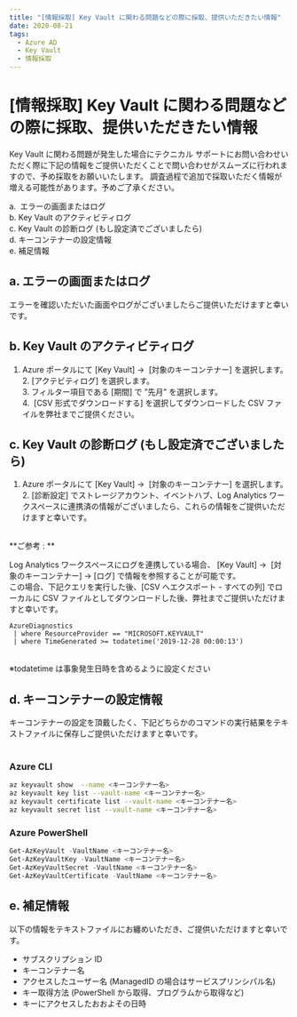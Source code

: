 ```yaml
---
title: "[情報採取] Key Vault に関わる問題などの際に採取、提供いただきたい情報"
date: 2020-08-21
tags:
  - Azure AD
  - Key Vault
  - 情報採取
---
```


# [情報採取] Key Vault に関わる問題などの際に採取、提供いただきたい情報

Key Vault に関わる問題が発生した場合にテクニカル サポートにお問い合わせいただく際に下記の情報をご提供いただくことで問い合わせがスムーズに行われますので、予め採取をお願いいたします。
調査過程で追加で採取いただく情報が増える可能性があります。予めご了承ください。

a.  エラーの画面またはログ   
b. Key Vault のアクティビティログ   
c. Key Vault の診断ログ (もし設定済でございましたら)   
d. キーコンテナーの設定情報   
e. 補足情報   

## a.  エラーの画面またはログ
エラーを確認いただいた画面やログがございましたらご提供いただけますと幸いです。


## b. Key Vault のアクティビティログ   

1. Azure ポータルにて [Key Vault] ->  [対象のキーコンテナー] を選択します。   
2. [アクテビティログ] を選択します。   
3. フィルター項目である [期間] で ”先月” を選択します。   
4.  [CSV 形式でダウンロードする] を選択してダウンロードした CSV ファイルを弊社までご提供ください。   


## c. Key Vault の診断ログ (もし設定済でございましたら)      

1. Azure ポータルにて [Key Vault] ->  [対象のキーコンテナー] を選択します。
2. [診断設定] でストレージアカウント、イベントハブ、Log Analytics ワークスペースに連携済の情報がございましたら、これらの情報をご提供いただけますと幸いです。   
   
   
**ご参考 :   **

Log Analytics ワークスペースにログを連携している場合、 [Key Vault] ->  [対象のキーコンテナー] -> [ログ] で情報を参照することが可能です。   
この場合、下記クエリを実行した後、[CSV へエクスポート - すべての列] でローカルに CSV ファイルとしてダウンロードした後、弊社までご提供いただけますと幸いです。
    
```kusto
AzureDiagnostics   
 | where ResourceProvider == "MICROSOFT.KEYVAULT"   
 | where TimeGenerated >= todatetime('2019-12-28 00:00:13')   
```
    
※todatetime は事象発生日時を含めるように設定ください   

## d. キーコンテナーの設定情報

キーコンテナーの設定を頂戴したく、下記どちらかのコマンドの実行結果をテキストファイルに保存しご提供いただけますと幸いです。   
 
### Azure CLI  

```sh
az keyvault show  --name <キーコンテナー名>   
az keyvault key list --vault-name <キーコンテナー名>   
az keyvault certificate list --vault-name <キーコンテナー名>   
az keyvault secret list --vault-name <キーコンテナー名>
```

### Azure PowerShell   

```powershell
Get-AzKeyVault -VaultName <キーコンテナー名>   
Get-AzKeyVaultKey -VaultName <キーコンテナー名>   
Get-AzKeyVaultSecret -VaultName <キーコンテナー名>
Get-AzKeyVaultCertificate -VaultName <キーコンテナー名>    
```

## e. 補足情報

以下の情報をテキストファイルにお纏めいただき、ご提供いただけますと幸いです。   

- サブスクリプション ID   
- キーコンテナー名   
- アクセスしたユーザー名 (ManagedID の場合はサービスプリンシパル名)   
- キー取得方法 (PowerShell から取得、プログラムから取得など)   
- キーにアクセスしたおおよその日時   
